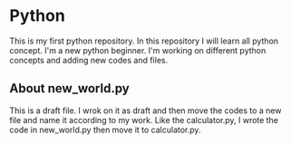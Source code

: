 # Python
This is my first python repository. In this repository I will learn all python concept. I'm a new python beginner. I'm working on different python concepts and adding new codes and files. 

## About new_world.py
This is a draft file. I wrok on it as draft and then move the codes to a new file and name it according to my work. Like the calculator.py, I wrote the code in new_world.py then move it to calculator.py.
